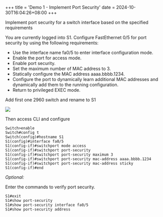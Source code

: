 +++
title = 'Demo 1 - Implement Port Security'
date = 2024-10-30T16:04:26+08:00
+++

Implement port security for a switch interface based on the specified requirements

You are currently logged into S1. Configure FastEthernet 0/5 for port security by using the following requirements:

- Use the interface name fa0/5 to enter interface configuration mode.
- Enable the port for access mode.
- Enable port security.
- Set the maximum number of MAC address to 3.
- Statically configure the MAC address aaaa.bbbb.1234.
- Configure the port to dynamically learn additional MAC addresses and dynamically add them to the running configuration.
- Return to privileged EXEC mode.

Add first one 2960 switch and rename to S1

![](/2ac9bd48-3401-48ba-bcf3-6c8bbbf30546.PNG)

Then access CLI and configure

```
Switch>enable
Switch#config t
Switch(config)#hostname S1
S1(config)#interface fa0/5
S1(config-if)#switchport mode access
S1(config-if)#switchport port-security
S1(config-if)#switchport port-security maximum 3
S1(config-if)#switchport port-security mac-address aaaa.bbbb.1234
S1(config-if)#switchport port-security mac-address sticky
S1(config-if)#end
```

*Optional:*

Enter the commands to verify port security.

```
S1#exit
S1#show port-security
S1#show port-security interface fa0/5
S1#show port-security address
```


